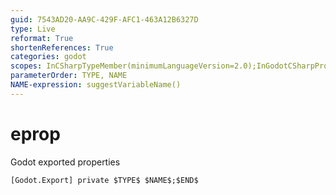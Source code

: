 ```yaml
---
guid: 7543AD20-AA9C-429F-AFC1-463A12B6327D
type: Live
reformat: True
shortenReferences: True
categories: godot
scopes: InCSharpTypeMember(minimumLanguageVersion=2.0);InGodotCSharpProject
parameterOrder: TYPE, NAME
NAME-expression: suggestVariableName()
---
```


# eprop

Godot exported properties

```
[Godot.Export] private $TYPE$ $NAME$;$END$
```